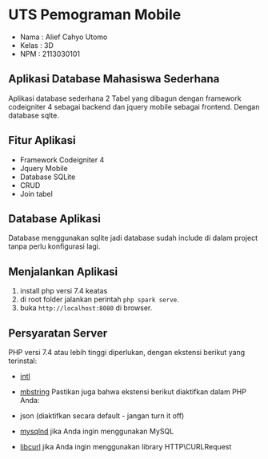 # UTS Pemograman Mobile
- Nama : Alief Cahyo Utomo
- Kelas : 3D
- NPM : 2113030101

## Aplikasi Database Mahasiswa Sederhana
Aplikasi database sederhana 2 Tabel yang dibagun dengan framework codeigniter 4 sebagai backend dan jquery mobile sebagai frontend. Dengan database sqlte.

## Fitur Aplikasi
- Framework Codeigniter 4
- Jquery Mobile
- Database SQLite
- CRUD
- Join tabel

## Database Aplikasi
Database menggunakan sqlite jadi database sudah include di dalam project tanpa perlu konfigurasi lagi.

## Menjalankan Aplikasi
1. install php versi 7.4 keatas
2. di root folder jalankan perintah <code>php spark serve</code>.
3. buka <code>http://localhost:8080</code> di browser.

## Persyaratan Server

PHP versi 7.4 atau lebih tinggi diperlukan, dengan ekstensi berikut yang terinstal:

- [intl](http://php.net/manual/id/intl.requirements.php)
- [mbstring](http://php.net/manual/id/mbstring.installation.php)
Pastikan juga bahwa ekstensi berikut diaktifkan dalam PHP Anda:

- json (diaktifkan secara default - jangan turn it off)
- [mysqlnd](http://php.net/manual/id/mysqlnd.install.php) jika Anda ingin menggunakan MySQL
- [libcurl](http://php.net/manual/id/curl.requirements.php) jika Anda ingin menggunakan library HTTP\CURLRequest


